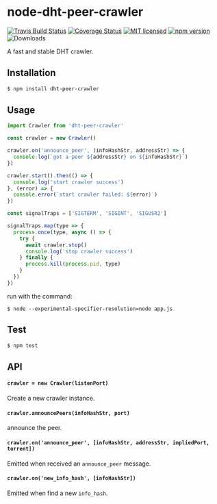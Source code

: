 # node-dht-peer-crawler

[![Travis Build Status](https://travis-ci.com/Covertness/node-dht-peer-crawler.svg?branch=master)](https://travis-ci.com/Covertness/node-dht-peer-crawler)
[![Coverage Status](https://coveralls.io/repos/github/Covertness/node-dht-peer-crawler/badge.svg?branch=master)](https://coveralls.io/github/Covertness/node-dht-peer-crawler?branch=master)
[![MIT licensed](https://img.shields.io/badge/license-MIT-blue.svg)](./LICENSE)
[![npm version](https://badge.fury.io/js/dht-peer-crawler.svg)](http://badge.fury.io/js/dht-peer-crawler)
![Downloads](https://img.shields.io/npm/dm/dht-peer-crawler.svg?style=flat)

A fast and stable DHT crawler.

## Installation
```bash
$ npm install dht-peer-crawler
```

## Usage
```js
import Crawler from 'dht-peer-crawler'

const crawler = new Crawler()

crawler.on('announce_peer', (infoHashStr, addressStr) => {
  console.log(`got a peer ${addressStr} on ${infoHashStr}`)
})

crawler.start().then(() => {
  console.log('start crawler success')
}, (error) => {
  console.error(`start crawler failed: ${error}`)
})

const signalTraps = ['SIGTERM', 'SIGINT', 'SIGUSR2']

signalTraps.map(type => {
  process.once(type, async () => {
    try {
      await crawler.stop()
      console.log('stop crawler success')
    } finally {
      process.kill(process.pid, type)
    }
  })
})
```
run with the command:
```
$ node --experimental-specifier-resolution=node app.js
```

## Test
```bash
$ npm test
```

## API
#### `crawler = new Crawler(listenPort)`

Create a new crawler instance.

#### `crawler.announcePeers(infoHashStr, port)`

announce the peer.

#### `crawler.on('announce_peer', [infoHashStr, addressStr, impliedPort, torrent])`

Emitted when received an `announce_peer` message.

#### `crawler.on('new_info_hash', [infoHashStr])`

Emitted when find a new `info_hash`.
